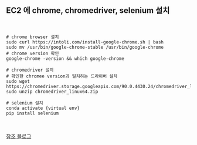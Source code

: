 ## EC2 에 chrome, chromedriver, selenium 설치  

<br>

```
# chrome browser 설치 
sudo curl https://intoli.com/install-google-chrome.sh | bash
sudo mv /usr/bin/google-chrome-stable /usr/bin/google-chrome
# chrome version 확인
google-chrome -version && which google-chrome

# chromedriver 설치
# 확인한 chromee version과 일치하는 드라이버 설치
sudo wget https://chromedriver.storage.googleapis.com/90.0.4430.24/chromedriver_linux64.zip
sudo unzip chromedriver_linux64.zip

# selenium 설치
conda activate {virtual env}
pip install selenium
```

<br>

[참조 블로그](https://jhleed.tistory.com/195)